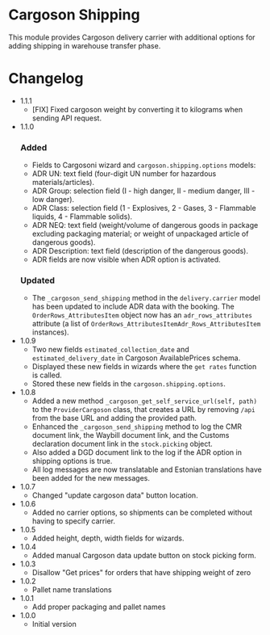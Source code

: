 Cargoson Shipping
=================

This module provides Cargoson delivery carrier with additional
options for adding shipping in warehouse transfer phase.


Changelog
=========

- 1.1.1
    - [FIX] Fixed cargoson weight by converting it to kilograms when sending API request.
- 1.1.0
    ### Added
    - Fields to Cargosoni wizard and `cargoson.shipping.options` models:
    - ADR UN: text field (four-digit UN number for hazardous materials/articles).
    - ADR Group: selection field (I - high danger, II - medium danger, III - low danger).
    - ADR Class: selection field (1 - Explosives, 2 - Gases, 3 - Flammable liquids, 4 - Flammable solids).
    - ADR NEQ: text field (weight/volume of dangerous goods in package excluding packaging material; or weight of unpackaged article of dangerous goods).
    - ADR Description: text field (description of the dangerous goods).
    - ADR fields are now visible when ADR option is activated.
    ### Updated
    - The `_cargoson_send_shipping` method in the `delivery.carrier` model has been updated to include ADR data with the booking. The `OrderRows_AttributesItem` object now has an `adr_rows_attributes` attribute (a list of `OrderRows_AttributesItemAdr_Rows_AttributesItem` instances).
- 1.0.9
    - Two new fields `estimated_collection_date` and `estimated_delivery_date` in Cargoson AvailablePrices schema.
    - Displayed these new fields in wizards where the `get rates` function is called.
    - Stored these new fields in the `cargoson.shipping.options`.
- 1.0.8
    - Added a new method `_cargoson_get_self_service_url(self, path)` to the `ProviderCargoson` class, that creates a URL by  removing `/api` from the base URL and adding the provided path.
    - Enhanced the `_cargoson_send_shipping` method to log the CMR document link, the Waybill document link, and the Customs declaration document link in the `stock.picking` object.
    - Also added a DGD document link to the log if the ADR option in shipping options is true.
    - All log messages are now translatable and Estonian translations have been added for the new messages.
- 1.0.7
    - Changed "update cargoson data" button location.
- 1.0.6
    - Added no carrier options, so shipments can be completed without having to specify carrier.
- 1.0.5
    - Added height, depth, width fields for wizards.
- 1.0.4
    - Added manual Cargoson data update button on stock picking form.
- 1.0.3
    - Disallow "Get prices" for orders that have shipping weight of zero
- 1.0.2
    - Pallet name translations
- 1.0.1
    - Add proper packaging and pallet names
- 1.0.0
    - Initial version
